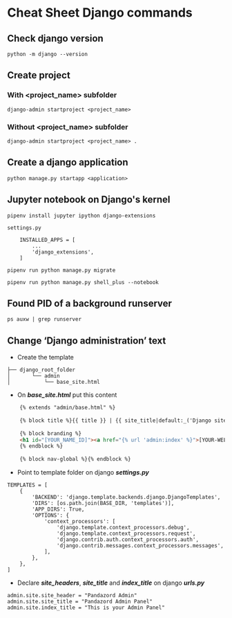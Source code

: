# Cheat Sheet Django commands  

## Check django version  

    python -m django --version

## Create project  

### With <project_name> subfolder

    django-admin startproject <project_name>  

### Without <project_name> subfolder

    django-admin startproject <project_name> .

## Create a django application

    python manage.py startapp <application>

## Jupyter notebook on Django's kernel

    pipenv install jupyter ipython django-extensions  
    
    settings.py
        
        INSTALLED_APPS = [
            ...
            'django_extensions',
        ]
    
    pipenv run python manage.py migrate

    pipenv run python manage.py shell_plus --notebook

## Found PID of a background runserver
    
    ps auxw | grep runserver

## Change ‘Django administration’ text

- Create the template
```tree
├── django_root_folder
│       └── admin
│           └── base_site.html
```

- On ***base_site.html*** put this content
```html
    {% extends "admin/base.html" %}
    
    {% block title %}{{ title }} | {{ site_title|default:_('Django site admin') }}{% endblock %}
    
    {% block branding %}
    <h1 id="[YOUR_NAME_ID]"><a href="{% url 'admin:index' %}">[YOUR-WELLCOME TEXT]</a></h1>
    {% endblock %}
    
    {% block nav-global %}{% endblock %}
```

- Point to template folder on django ***settings.py***
```templatepath
TEMPLATES = [
    {
        'BACKEND': 'django.template.backends.django.DjangoTemplates',
        'DIRS': [os.path.join(BASE_DIR, 'templates')],
        'APP_DIRS': True,
        'OPTIONS': {
            'context_processors': [
                'django.template.context_processors.debug',
                'django.template.context_processors.request',
                'django.contrib.auth.context_processors.auth',
                'django.contrib.messages.context_processors.messages',
            ],
        },
    },
]
```

- Declare ***site_headers***, ***site_title*** and ***index_title*** on django ***urls.py***
```urlspy
admin.site.site_header = "Pandazord Admin"
admin.site.site_title = "Pandazord Admin Panel"
admin.site.index_title = "This is your Admin Panel"
```

